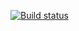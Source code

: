 [![Build status](https://ci.appveyor.com/api/projects/status/k0o0v1f1lh5royge?svg=true)](https://ci.appveyor.com/project/akry67/carddeliverynewdata)